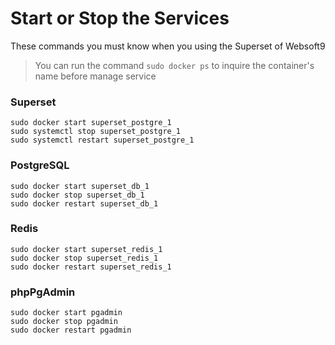 # Start or Stop the Services

These commands you must know when you using the Superset of Websoft9

> You can run the command `sudo docker ps` to inquire the container's name before manage service

### Superset

```shell
sudo docker start superset_postgre_1
sudo systemctl stop superset_postgre_1
sudo systemctl restart superset_postgre_1
```

### PostgreSQL

```shell
sudo docker start superset_db_1
sudo docker stop superset_db_1
sudo docker restart superset_db_1
```

### Redis

```shell
sudo docker start superset_redis_1
sudo docker stop superset_redis_1
sudo docker restart superset_redis_1
```

### phpPgAdmin

```shell
sudo docker start pgadmin
sudo docker stop pgadmin
sudo docker restart pgadmin
```